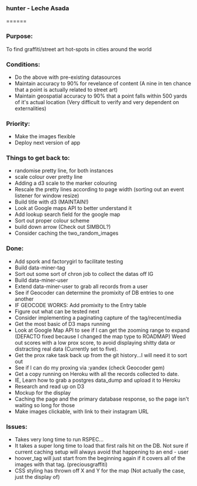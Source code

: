 ### hunter - Leche Asada
======

### Purpose:
To find graffiti/street art hot-spots in cities around the world

### Conditions:
 - Do the above with pre-existing datasources
 - Maintain accuracy to 90% for revelance of content (A nine in ten chance that a point is actually related to street art)
 - Maintain geospatial accuracy to 90% that a point falls within 500 yards of it's actual location (Very difficult to verify and very dependent on externalities)

### Priority:
 - Make the images flexible
 - Deploy next version of app



### Things to get back to:
 - randomise pretty line, for both instances
 - scale colour over pretty line
 - Adding a d3 scale to the marker colouring
 - Rescale the pretty lines according to page width (sorting out an event listener for window resize)
 - Build title with d3 (MAINTAIN!)
 - Look at Google maps API to better understand it
 - Add lookup search field for the google map
 - Sort out proper colour scheme
 - build down arrow (Check out SIMBOL?)
 - Consider caching the two_random_images


### Done:
 - Add spork and factorygirl to facilitate testing
 - Build data-miner-tag
 - Sort out some sort of chron job to collect the datas off IG
 - Build data-miner-user
 - Extend data-miner-user to grab all records from a user
 - See if Geocoder can determine the promixity of DB entries to one another
 - IF GEOCODE WORKS: Add promixity to the Entry table
 - Figure out what can be tested next
 - Consider implementing a paginating capture of the tag/recent/media
 - Get the most basic of D3 maps running
 - Look at Google Map API to see if I can get the zooming range to expand (DEFACTO fixed because I changed the map type to ROADMAP)
Weed out scores with a low prox score, to avoid displaying shitty data or distracting real data (Currently set to five).
 - Get the prox rake task back up from the git history...I will need it to sort out
 - See if I can do my proxing via :yandex (check Geocoder gem)
 - Get a copy running on Heroku with all the records collected to date.
 - IE, Learn how to grab a postgres data_dump and upload it to Heroku
 - Research and read up on D3
 - Mockup for the display
 - Caching the page and the primary database response, so the page isn't waiting so long for those
 - Make images clickable, with link to their instagram URL

### Issues:
 - Takes very long time to run RSPEC...
 - It takes a super long time to load that first rails hit on the DB. Not sure if current caching setup will always avoid that happening to an end - user
 - hoover_tag will just start from the beginning again if it covers all of the images with that tag. (preciousgraffiti)
 - CSS styling has thrown off X and Y for the map (Not actually the case, just the display of)
